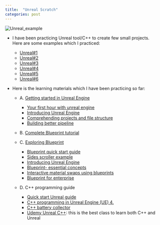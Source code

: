 ```yaml
---
title:  "Unreal Scratch"
categories: post
---
```

![Unreal_example](https://github.com/SeokLeeUS/seokleeus.github.io/raw/master/_images/Unreal_Scratch/ezgif.com-video-to-gif.gif)

   - I have been practicing Unreal tool/C++ to create few small projects. Here are some examples which I practiced:
   
     - [Unreal#1](https://youtu.be/3-c662M4TWY)
     - [Unreal#2](https://youtu.be/zoBNX6o2wbY)
     - [Unreal#3](https://youtu.be/nIy6PGpdt-8)
     - [Unreal#4](https://youtu.be/GBJMDxQVx5Q)
     - [Unreal#5](https://github.com/SeokLeeUS/BattleTank/blob/master/README.md)
     - [Unreal#6](https://github.com/SeokLeeUS/RadarHUD/blob/master/README.md)

   - Here is the learning materials which I have been practicing so far:

     - A.	[Getting started in Unreal Engine](https://academy.unrealengine.com/home/learningPath/90588)
        - [Your first hour with unreal engine](https://academy.unrealengine.com/home/learningPath/90588)
        - [Introducing Unreal Engine](https://academy.unrealengine.com/course/2503277?r=False&ts=636958579671105152)
        - [Comprehending projects and file structure](https://academy.unrealengine.com/course/2436628?r=False&ts=636958582822738364)
        - [Building better pipeline](https://academy.unrealengine.com/course/2436634?ts=636970514858205330)

     - B.	[Complete Blueprint tutorial](https://www.youtube.com/playlist?list=PLZlv_N0_O1ga2b_ZaJoaR5dLHOFw4-MMl)
  
     - C.	[Exploring Blueprint](https://academy.unrealengine.com/home/LearningPath/90587?r=False&ts=636970516222015465)
        - [Blueprint quick start guide](https://docs.unrealengine.com/en-US/Engine/Blueprints/index.html)
        - [Sides scroller example](https://youtu.be/EGhp2U2rNpI)
        - [Introducing Unreal Engine](https://academy.unrealengine.com/course/2436620?r=False&ts=636958447020578542)
        - [Blueprint- essential concepts](https://academy.unrealengine.com/course/2436619?r=False&ts=636959506461944839)
        - [Interactive material swaps using blueprints](https://academy.unrealengine.com/course/2436526?r=False&ts=636959507795926492)
        - [Blueprint for enterprise ](https://academy.unrealengine.com/course/2436529?r=False&ts=636959507975802029)

     - D.	C++ programming guide
        - [Quick start Unreal guide](https://docs.unrealengine.com/en-US/Programming/QuickStart/index.html)
        - [C++ programming in Unreal Engine (UE) 4.](https://docs.unrealengine.com/en-US/Programming/Introduction/index.html)
        - [C++ battery collector](https://www.youtube.com/watch?v=mSRov77hNR4&list=PLZlv_N0_O1gYup-gvJtMsgJqnEB_dGiM4&index=1)
        - [Udemy Unreal C++](https://www.udemy.com/share/1000hGA0MSdVdUR3w=/): this is the best class to learn both C++ and Unreal
   
   
   

